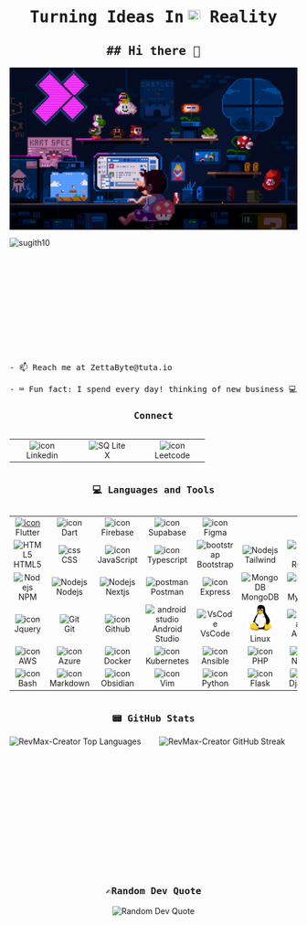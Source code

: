 <!--
**RevMax-cr,eator/RevMax-Creator** is a ✨ _special_ ✨ repository because its `README.md` (this file) appears on your GitHub profile.

Here are some ideas to get you started:

- 🔭 I’m currently working on ...
- 🌱 I’m currently learning ...
- 👯 I’m looking to collaborate on ...
- 🤔 I’m looking for help with ...
- 💬 Ask me about ...
- 📫 How to reach me: ...
- 😄 Pronouns: ...
- ⚡ Fun fact: ...
-->
<h1 align="center"><samp>Turning Ideas In</samp> <img src="https://github.com/mupezzuol/mupezzuol/blob/master/assets/earth.gif" width="22px" height="22px"><samp> Reality</samp> </h1>

<h2 align="center"><samp>## Hi there 👋</samp></h2>

<img align="center" alt="Coding" width="1000" src="https://raw.githubusercontent.com/sugith10/images/main/gif/mario-working.gif">

<p align="left"> <img src="https://komarev.com/ghpvc/?username=sugith10&label=Profile%20views&color=0e75b6&style=flat" alt="sugith10" /> </p>

<div style="margin-bottom: 200px;"></div>
<!--
<samp>- 📫 Reach me at linked link in future</samp>
-->
<samp>- 📫 Reach me at ZettaByte@tuta.io</samp>

<samp>- ⌨️ Fun fact: I spend every day! thinking of new business 💻</samp>

<h3 align="center"><samp>Connect</samp></h3>
<div style="display: flex; align-items: flex-start; align: center">
<table align="center">
  <tr>
   <td align="center" width="100">
        <img src="https://skillicons.dev/icons?i=linkedin" alt="icon" width="45" height="45" />
      <br>Linkedin
    </td>
      <td align="center" width="100">
        <img src="https://skillicons.dev/icons?i=twitter" width="45" height="45" alt="SQ Lite" />
      <br>X
    </td>
    <td align="center" width="100">
        <img src="https://raw.githubusercontent.com/rahuldkjain/github-profile-readme-generator/master/src/images/icons/Social/leet-code.svg" alt="icon" width="45" height="45" />
      <br>Leetcode
    </td>
  </tr>
</table>
<br><br>
</div>

<h3 align="center"><samp>💻 Languages and Tools</samp></h3>
<div style="display: flex; align-items: flex-start; align: center">
<table align="center">
  <tr>
    <td align="center" width="100">
      <a href="#macropower-tech">
        <img src="https://www.vectorlogo.zone/logos/flutterio/flutterio-icon.svg" alt="icon" width="45" height="45" />
      </a>
      <br>Flutter
    </td>
    <td align="center" width="100">
        <img src="https://www.vectorlogo.zone/logos/dartlang/dartlang-icon.svg" alt="icon" width="45" height="45" />
      <br>Dart
    </td>
    <td align="center" width="100">
        <img src="https://www.vectorlogo.zone/logos/firebase/firebase-icon.svg" alt="icon" width="45" height="45" />
      </a>
      <br>Firebase
    </td>
      <td align="center" width="100">
        <img src="https://skillicons.dev/icons?i=supabase" alt="icon" width="45" height="50" />
      <br>Supabase
    </td>
       <td align="center" width="100">
        <img src="https://skillicons.dev/icons?i=figma" alt="icon" width="45" height="45" />
      <br>Figma
    </td>
  </tr>
  <tr>
    <td align="center"  width="100">
        <img src="https://skillicons.dev/icons?i=html" width="48" height="48" alt="HTML5" />
      <br>HTML5
    </td>
    <td align="center" width="100">
        <img src="https://skillicons.dev/icons?i=css" width="48" height="48" alt="css" />
      <br>CSS
    </td>
    <td align="center" width="100">
        <img src="https://techstack-generator.vercel.app/js-icon.svg" alt="icon" width="65" height="65" />
      <br>JavaScript
    </td>
    <td align="center" width="100">
        <img src="https://skillicons.dev/icons?i=ts" alt="icon" width="45" height="45" />
      <br>Typescript
    </td>
    <td align="center"  width="100">
        <img src="https://skillicons.dev/icons?i=bootstrap" width="48" height="48" alt="bootstrap" />
      <br>Bootstrap
    </td>
      <td align="center" width="100">
        <img src="https://skillicons.dev/icons?i=tailwind" width="48" height="48" alt="Nodejs" />
      <br>Tailwind
      </td>
      <td align="center" width="100">
        <img src="https://skillicons.dev/icons?i=react" width="48" height="48" alt="Nodejs" />
      <br>React
      </td>
   <td align="center" width="100">
        <img src="https://skillicons.dev/icons?i=redux" width="48" height="48" alt="Nodejs" />
      <br>Redux
      </td>
  <td align="center" width="100">
        <img src="https://skillicons.dev/icons?i=angular" alt="icon" width="65" height="65" />
      <br>Angular
    </td>
 <tr>
      <td align="center" width="100">
        <img src="https://skillicons.dev/icons?i=npm" width="48" height="48" alt="Nodejs" />
      <br>NPM
      </td>
           <td align="center" width="100">
        <img src="https://skillicons.dev/icons?i=nodejs" width="48" height="48" alt="Nodejs" />
      <br>Nodejs
      <td align="center" width="100">
        <img src="https://skillicons.dev/icons?i=nextjs" width="48" height="48" alt="Nodejs" />
      <br>Nextjs
      </td>
        <td align="center" width="100">
        <img src="https://skillicons.dev/icons?i=postman" width="48" height="48" alt="postman" />
      <br>Postman
    </td>
  <td align="center" width="100">
        <img src="https://skillicons.dev/icons?i=express" alt="icon" width="65" height="65" />
      <br>Express
    </td>
          <td align="center" width="100">
        <img src="https://skillicons.dev/icons?i=mongodb" width="48" height="48" alt="MongoDB" />
      <br>MongoDB
    </td>
    <td align="center"  width="100">
        <img src="https://skillicons.dev/icons?i=mysql" width="48" height="48" alt="mysql" />
      <br>My SQL
    </td>
  <td align="center" width="100">
        <img src="https://upload.wikimedia.org/wikipedia/commons/thumb/d/d7/SQLAlchemy.svg/220px-SQLAlchemy.svg.png" alt="SQLAlchemy" width="45" height="50" />
      <br>SQLAlchemy
    </td>
      <td align="center" width="100">
        <img src="https://www.vectorlogo.zone/logos/sqlite/sqlite-icon.svg" width="48" height="48" alt="SQ Lite" />
      <br>SQ Lite
  </tr>
  <tr>
    <td align="center" width="100">
        <img src="https://skillicons.dev/icons?i=jquery" alt="icon" width="65" height="65" />
      <br>Jquery
    </td>
    <td align="center" width="100">
        <img src="https://user-images.githubusercontent.com/25181517/192108372-f71d70ac-7ae6-4c0d-8395-51d8870c2ef0.png" width="48" height="48" alt="Git" />
      <br>Git
    </td>
    <td align="center" width="100">
        <img src="https://skillicons.dev/icons?i=github" alt="icon" width="45" height="45" />
      <br>Github
    </td>
    <td align="center" width="100">
        <img src="https://skillicons.dev/icons?i=androidstudio" width="48" height="48" alt="android studio" />
      <br>Android Studio
    </td>
    <td align="center" width="100">
        <img src="https://skillicons.dev/icons?i=vscode" width="48" height="48" alt="VsCode" />
      <br>VsCode
    </td> 
    <td align="center" width="100">
        <img src="https://raw.githubusercontent.com/devicons/devicon/master/icons/linux/linux-original.svg" width="48" height="48" alt="linu" />
      <br>Linux
    </td>
    <td align="center" width="100">
        <img src="https://skillicons.dev/icons?i=apple" width="48" height="48" alt="firebase" />
      <br>Apple
    </td>
     <td align="center" width="100">
        <img src="https://skillicons.dev/icons?i=windows" width="48" height="48" alt="linu" />
      <br>Windows
    </td>          
  <td align="center" width="100">
        <img src="https://skillicons.dev/icons?i=bsd" alt="icon" width="65" height="65" />
      <br>BSD
    </td>
  </tr>
  <tr>
      <td align="center" width="100">
        <img src="https://techstack-generator.vercel.app/aws-icon.svg" alt="icon" width="65" height="65" />
      <br>AWS
      </td>
  <td align="center" width="100">
        <img src="https://skillicons.dev/icons?i=azure" alt="icon" width="65" height="65" />
      <br>Azure
    </td>
  <td align="center" width="100">
        <img src="https://skillicons.dev/icons?i=docker" alt="icon" width="65" height="65" />
      <br>Docker
    </td>
  <td align="center" width="100">
        <img src="https://skillicons.dev/icons?i=kubernetes" alt="icon" width="65" height="65" />
      <br>Kubernetes
    </td>
  <td align="center" width="100">
        <img src="https://skillicons.dev/icons?i=ansible" alt="icon" width="65" height="65" />
      <br>Ansible
  </td>
  <td align="center" width="100">
        <img src="https://skillicons.dev/icons?i=php" alt="icon" width="65" height="65" />
      <br>PHP
    </td>
  <td align="center" width="100">
        <img src="https://skillicons.dev/icons?i=nginx" alt="icon" width="65" height="65" />
      <br>Nginx
    </td>
  <td align="center" width="100">
        <img src="https://skillicons.dev/icons?i=wordpress" alt="icon" width="65" height="65" />
      <br>WordPress
    </td>
  <td align="center" width="100">
        <img src="https://skillicons.dev/icons?i=autocad" alt="icon" width="65" height="65" />
      <br>AutoCad
    </td>  
 </tr>
<tr>
  <td align="center" width="100">
        <img src="https://skillicons.dev/icons?i=bash" alt="icon" width="65" height="65" />
      <br>Bash
  </td>
  <td align="center" width="100">
        <img src="https://skillicons.dev/icons?i=md" alt="icon" width="65" height="65" />
      <br>Markdown
    </td>
  <td align="center" width="100">
        <img src="https://skillicons.dev/icons?i=obsidian" alt="icon" width="65" height="65" />
      <br>Obsidian
    </td>
<td align="center" width="100">
        <img src="https://skillicons.dev/icons?i=vim" alt="icon" width="65" height="65" />
      <br>Vim
    </td>
  <td align="center" width="100">
        <img src="https://skillicons.dev/icons?i=py" alt="icon" width="65" height="65" />
      <br>Python
    </td>
  <td align="center" width="100">
        <img src="https://skillicons.dev/icons?i=flask" alt="icon" width="65" height="65" />
      <br>Flask
    </td>
  <td align="center" width="100">
        <img src="https://skillicons.dev/icons?i=django" alt="icon" width="65" height="65" />
      <br>Django
  </td>
     <td align="center" width="100">
        <img src="https://skillicons.dev/icons?i=go" alt="icon" width="65" height="65" />
      <br>Go
    </td>
  <td align="center" width="100">
        <img src="https://skillicons.dev/icons?i=java" alt="icon" width="65" height="65" />
      <br>Java
    </td>
  </tr>

</table>
<br><br>
</div>

<h3 align="center"><samp>📟 GitHub Stats</samp></h3>
<div style="display: flex; justify-content: space-between; align-items: stretch;">
  <!-- Top Languages Stats -->
  <img src="https://github-readme-stats.vercel.app/api/top-langs?username=RevMax-Creator&show_icons=true&locale=en&layout=compact" alt="RevMax-Creator Top Languages" width="48%" height="200" style="object-fit: cover;"/>
  <!-- GitHub Streak Stats -->
<!--   <a href="https://git.io/streak-stats"><img src="" alt="GitHub Streak" /> -->
  <img src="https://github-readme-streak-stats.herokuapp.com?user=RevMax-Creator&theme=microsoft-dark" alt="RevMax-Creator GitHub Streak" width="48%" height="200" style="object-fit: cover;"/>
</div>

<div style="margin-bottom: 60px;"></div>
<h3 align="center"><samp>✍️Random Dev Quote</samp></h3>
    <div style="display: flex; justify-content:center; align-items: center;">
      <img src="https://quotes-github-readme.vercel.app/api?type=horizontal&theme=vue" alt="Random Dev Quote" />
    </div>
